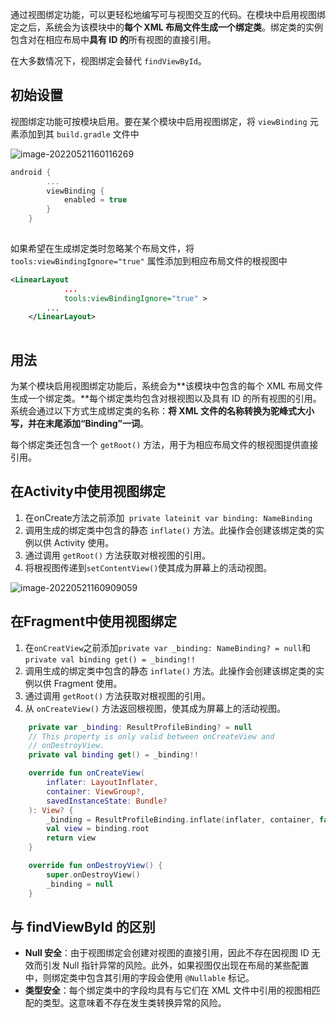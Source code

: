 通过视图绑定功能，可以更轻松地编写可与视图交互的代码。在模块中启用视图绑定之后，系统会为该模块中的**每个 XML 布局文件生成一个绑定类**。绑定类的实例包含对在相应布局中**具有 ID 的**所有视图的直接引用。

在大多数情况下，视图绑定会替代 `findViewById`。

## 初始设置

视图绑定功能可按模块启用。要在某个模块中启用视图绑定，将 `viewBinding` 元素添加到其 `build.gradle` 文件中

![image-20220521160116269](https://s2.loli.net/2022/05/21/Ew85aQhTpd2gCO7.png)

```kotlin
android {
        ...
        viewBinding {
            enabled = true
        }
    }
    
```

如果希望在生成绑定类时忽略某个布局文件，将 `tools:viewBindingIgnore="true"` 属性添加到相应布局文件的根视图中

```xml
<LinearLayout
            ...
            tools:viewBindingIgnore="true" >
        ...
    </LinearLayout>
    
```

## 用法

为某个模块启用视图绑定功能后，系统会为**该模块中包含的每个 XML 布局文件生成一个绑定类。**每个绑定类均包含对根视图以及具有 ID 的所有视图的引用。系统会通过以下方式生成绑定类的名称：**将 XML 文件的名称转换为驼峰式大小写，并在末尾添加“Binding”一词**。

每个绑定类还包含一个 `getRoot()` 方法，用于为相应布局文件的根视图提供直接引用。

## 在Activity中使用视图绑定

1.   在onCreate方法之前添加` private lateinit var binding: NameBinding`
2.   调用生成的绑定类中包含的静态 `inflate()` 方法。此操作会创建该绑定类的实例以供 Activity 使用。
3.   通过调用 `getRoot()` 方法获取对根视图的引用。
4.   将根视图传递到`setContentView()`使其成为屏幕上的活动视图。

![image-20220521160909059](https://s2.loli.net/2022/05/21/U3l6KjFBXQEiRIc.png)

## 在Fragment中使用视图绑定

1.   在`onCreatView`之前添加`private var _binding: NameBinding? = null`和`private val binding get() = _binding!!`
2.   调用生成的绑定类中包含的静态 `inflate()` 方法。此操作会创建该绑定类的实例以供 Fragment 使用。
3.   通过调用 `getRoot()` 方法获取对根视图的引用。
4.   从 `onCreateView()` 方法返回根视图，使其成为屏幕上的活动视图。

```kotlin
    private var _binding: ResultProfileBinding? = null
    // This property is only valid between onCreateView and
    // onDestroyView.
    private val binding get() = _binding!!

    override fun onCreateView(
        inflater: LayoutInflater,
        container: ViewGroup?,
        savedInstanceState: Bundle?
    ): View? {
        _binding = ResultProfileBinding.inflate(inflater, container, false)
        val view = binding.root
        return view
    }

    override fun onDestroyView() {
        super.onDestroyView()
        _binding = null
    }
```

## 与 findViewById 的区别

-   **Null 安全**：由于视图绑定会创建对视图的直接引用，因此不存在因视图 ID 无效而引发 Null 指针异常的风险。此外，如果视图仅出现在布局的某些配置中，则绑定类中包含其引用的字段会使用 `@Nullable` 标记。
-   **类型安全**：每个绑定类中的字段均具有与它们在 XML 文件中引用的视图相匹配的类型。这意味着不存在发生类转换异常的风险。

